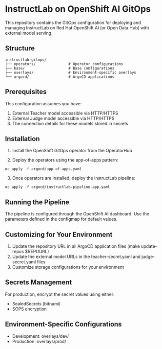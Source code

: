 # InstructLab on OpenShift AI GitOps

This repository contains the GitOps configuration for deploying and managing InstructLab on Red Hat OpenShift AI (or Open Data Hub) with external model serving.

## Structure
```
instructlab-gitops/
├── operators/               # Operator configurations
├── base/                    # Base configurations
├── overlays/                # Environment-specific overlays
└── argocd/                  # ArgoCD applications
```

## Prerequisites

This configuration assumes you have:
1. External Teacher model accessible via HTTP/HTTPS
2. External Judge model accessible via HTTP/HTTPS
3. The connection details for these models stored in secrets

## Installation

1. Install the OpenShift GitOps operator from the OperatorHub

2. Deploy the operators using the app-of-apps pattern:

```
oc apply -f argocd/app-of-apps.yaml
```
3. Once operators are installed, deploy the InstructLab pipeline:
```
oc apply -f argocd/instructlab-pipeline-app.yaml
```
## Running the Pipeline

The pipeline is configured through the OpenShift AI dashboard. Use the parameters defined in the configmap for default values.

## Customizing for Your Environment

1. Update the repository URL in all ArgoCD application files (make update-repos $REPOURL)
2. Update the external model URLs in the teacher-secret.yaml and judge-secret.yaml files
3. Customize storage configurations for your environment

## Secrets Management

For production, encrypt the secret values using either:
- SealedSecrets (bitnami)
- SOPS encryption

## Environment-Specific Configurations

- Development: overlays/dev/
- Production: overlays/prod/
